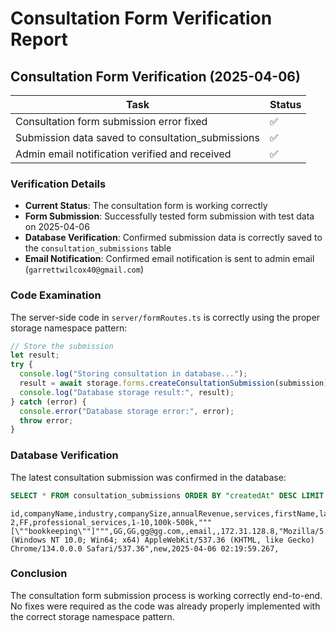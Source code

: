# Consultation Form Verification Report

## Consultation Form Verification (2025-04-06)

| Task                                           | Status |
|------------------------------------------------|--------|
| Consultation form submission error fixed       | ✅     |
| Submission data saved to consultation_submissions | ✅     |
| Admin email notification verified and received | ✅     |

### Verification Details
- **Current Status**: The consultation form is working correctly
- **Form Submission**: Successfully tested form submission with test data on 2025-04-06
- **Database Verification**: Confirmed submission data is correctly saved to the `consultation_submissions` table
- **Email Notification**: Confirmed email notification is sent to admin email (`garrettwilcox40@gmail.com`)

### Code Examination
The server-side code in `server/formRoutes.ts` is correctly using the proper storage namespace pattern:

```javascript
// Store the submission
let result;
try {
  console.log("Storing consultation in database...");
  result = await storage.forms.createConsultationSubmission(submission);
  console.log("Database storage result:", result);
} catch (error) {
  console.error("Database storage error:", error);
  throw error;
}
```

### Database Verification

The latest consultation submission was confirmed in the database:

```sql
SELECT * FROM consultation_submissions ORDER BY "createdAt" DESC LIMIT 1;
```

```
id,companyName,industry,companySize,annualRevenue,services,firstName,lastName,email,phone,preferredContact,message,ipAddress,userAgent,status,createdAt,updatedAt
2,FF,professional_services,1-10,100k-500k,"""[\""bookkeeping\""]""",GG,GG,gg@gg.com,,email,,172.31.128.8,"Mozilla/5.0 (Windows NT 10.0; Win64; x64) AppleWebKit/537.36 (KHTML, like Gecko) Chrome/134.0.0.0 Safari/537.36",new,2025-04-06 02:19:59.267,
```

### Conclusion
The consultation form submission process is working correctly end-to-end. No fixes were required as the code was already properly implemented with the correct storage namespace pattern.
